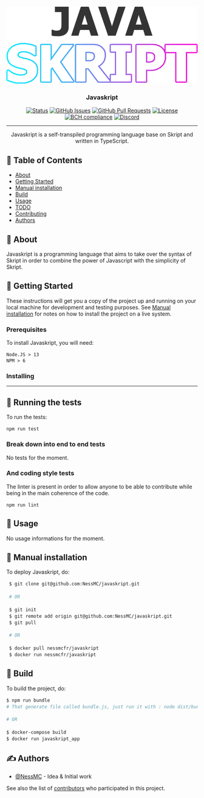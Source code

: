 <p align="center">
  <a href="" rel="noopener">
 <img src="assets/logo.png" alt="Project logo"></a>
</p>

<h3 align="center">Javaskript</h3>

<div align="center">

[![Status](https://img.shields.io/badge/status-active-success.svg)]()
[![GitHub Issues](https://img.shields.io/github/issues/NessMC/javaskript.svg)](https://github.com/NessMC/javaskript/issues)
[![GitHub Pull Requests](https://img.shields.io/github/issues-pr/NessMC/javaskript.svg)](https://github.com/NessMC/javaskript/pulls)
[![License](https://img.shields.io/badge/license-Creative%20commons-blue.svg)](/LICENSE)
[![BCH compliance](https://bettercodehub.com/edge/badge/NessMC/javaskript?branch=master)](https://bettercodehub.com/)
[![Discord](https://discordapp.com/api/guilds/738827425043185717/widget.png?style=shield)](https://discord.gg/sXwE5Dp)
 
</div>

---

<p align="center"> 
    Javaskript is a self-transpiled programming language base on Skript and written in TypeScript.
    <br> 
</p>

## 📝 Table of Contents

-   [About](#about)
-   [Getting Started](#getting_started)
-   [Manual installation](#manual)
-   [Build](#build)
-   [Usage](#usage)
-   [TODO](./TODO.md)
-   [Contributing](./CONTRIBUTING.md)
-   [Authors](#authors)

## 🧐 About <a name = "about"></a>

Javaskript is a programming language that aims to take over the syntax of Skript in order to combine the power of Javascript with the simplicity of Skript.

## 🏁 Getting Started <a name = "getting_started"></a>

These instructions will get you a copy of the project up and running on your
local machine for development and testing purposes. See
[Manual installation](#manual) for notes on how to install the project on a live
system.

### Prerequisites

To install Javaskript, you will need:

```
Node.JS > 13
NPM > 6
```

### Installing

---

## 🔧 Running the tests <a name = "tests"></a>

To run the tests:

```
npm run test
```

### Break down into end to end tests

No tests for the moment.

### And coding style tests

The linter is present in order to allow anyone to be able to contribute while
being in the main coherence of the code.

```
npm run lint
```

## 🎈 Usage <a name="usage"></a>

No usage informations for the moment.

## 🚀 Manual installation <a name = "manual"></a>

To deploy Javaskript, do:

```bash
 $ git clone git@github.com:NessMC/javaskript.git

 # OR

 $ git init
 $ git remote add origin git@github.com:NessMC/javaskript.git
 $ git pull

 # OR

 $ docker pull nessmcfr/javaskript
 $ docker run nessmcfr/javaskript
```

## 🚀 Build <a name = "build"></a>

To build the project, do:

```bash
$ npm run bundle 
# That generate file called bundle.js, just run it with : node dist/bundle.js

# OR

$ docker-compose build
$ docker run javaskript_app

```

## ✍️ Authors <a name = "authors"></a>

-   [@NessMC](https://github.com/NessMC) - Idea & Initial work

See also the list of
[contributors](https://github.com/NessMC/javaskript/contributors) who
participated in this project.
